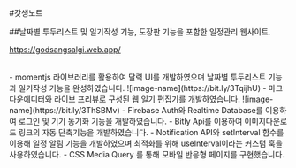 #갓생노트

##날짜별 투두리스트 및 일기작성 기능, 도장판 기능을 포함한 일정관리 웹사이트.

https://godsangsalgi.web.app/

<br/>
 - momentjs 라이브러리를 활용하여 달력 UI를 개발하였으며 날짜별 투두리스트 기능과 일기작성 기능을 완성하였습니다.
![image-name](https://bit.ly/3TqijhU)
 - 마크다운에디터와 라이브 프리뷰로 구성된 웹 일기 편집기를 개발하였습니다.
![image-name](https://bit.ly/3ThSBMv)
 - Firebase Auth와 Realtime Database를 이용하여 로그인 및 기기 동기화 기능을 개발하였습니다.
 - Bitly Api를 이용하여 이미지다운로드 링크의 자동 단축기능을 개발하였습니다.
 - Notification API와 setInterval 함수를 이용해 일정 알림 기능을 개발하였으며 최적화를 위해 useInterval이라는 커스텀 훅을 사용하였습니다.
 - CSS Media Query 를 통해 모바일 반응형 페이지를 구현했습니다.
<br/>
